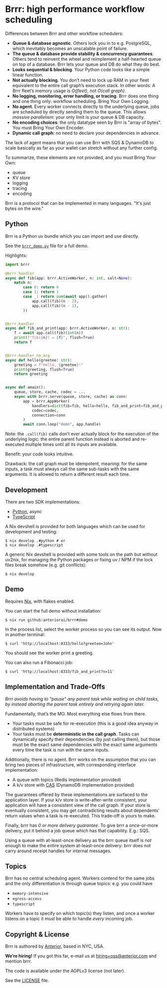 # Brrr: high performance workflow scheduling

Differences between Brrr and other workflow schedulers:

- **Queue & database agnostic**. Others lock you in to e.g. PostgreSQL, which inevitably becomes an unscalable point of failure.
- **The queue & database provide stability & concurrency guarantees**. Others tend to reinvent the wheel and reimplement a half-hearted queue on top of a database. Brrr lets your queue and DB do what they do best.
- **Looks sequential & blocking**. Your Python code looks like a simple linear function.
- **Not actually blocking**. You don’t need to lock up RAM in your fleet equivalent to the entire call graph’s execution stack. In other words: A Brrr fleet’s memory usage is _O(fleet)_, not _O(call graph)_.
- **No logging, monitoring, error handling, or tracing**. Brrr does one thing and one thing only: workflow scheduling. Bring Your Own Logging.
- **No agent**. Every worker connects directly to the underlying queue, jobs are scheduled by directly sending them to the queue. This allows _massive parallelism_: your only limit is your queue & DB capacity.
- **No encoding choices**: the only datatype seen by Brrr is "array of bytes". You must Bring Your Own Encoder.
- **Dynamic call graph**: no need to declare your dependencies in advance.

The lack of agent means that you can use Brrr with SQS & DynamoDB to scale basically as far as your wallet can stretch without any further config.

To summarize, these elements are not provided, and you must Bring Your Own:

- queue
- KV store
- logging
- tracing
- encoding

Brrr is a protocol that can be implemented in many languages. "It's just bytes on the wire."

## Python

Brrr is a Python uv bundle which you can import and use directly.

See the [`brrr_demo.py`](brrr_demo.py) file for a full demo.

Highlights:

```python
import brrr

@brrr.handler
async def fib(app: brrr.ActiveWorker, n: int, salt=None):
    match n:
        case 0: return 0
        case 1: return 1
        case _: return sum(await app().gather(
            app.call(fib)(n - 2),
            app.call(fib)(n - 1),
        ))


@brrr.handler
async def fib_and_print(app: brrr.ActiveWorker, n: str):
    f = await app.call(fib)(int(n))
    print(f"fib({n}) = {f}", flush=True)
    return f


@brrr.handler_no_arg
async def hello(greetee: str):
    greeting = f"Hello, {greetee}!"
    print(greeting, flush=True)
    return greeting


async def amain():
    queue, store, cache, codec = ...
    async with brrr.serve(queue, store, cache) as conn:
        app = brrr.AppWorker(
            handlers=dict(fib=fib, hello=hello, fib_and_print=fib_and_print)),
            codec=codec,
            connection=conn
        )
        await conn.loop("demo", app.handle)
```

Note: the `.call(fib)` calls don’t ever actually block for the execution of the underlying logic: the entire parent function instead is aborted and re-executed multiple times until all its inputs are available.

Benefit: your code looks intuitive.

Drawback: the call graph must be idempotent, meaning: for the same inputs, a task must always call the same sub-tasks with the same arguments. It is allowed to return a different result each time.

## Development

There are two SDK implementations:

- [Python](python), async
- [TypeScript](typescript)

A Nix devshell is provided for both languages which can be used for development and testing:

```
$ nix develop .#python # or
$ nix develop .#typescript
```

A generic Nix devshell is provided with some tools on the path but without uv2nix, for managing the Python packages or fixing uv / NPM if the lock files break somehow (e.g. git conflicts):

```
$ nix develop
```

## Demo

Requires [Nix](https://nixos.org), with flakes enabled.

You can start the full demo without installation:

```
$ nix run github:anteriorai/brrr#demo
```

In the process list, select the worker process so you can see its output. Now in another terminal:

```
$ curl 'http://localhost:8333/hello?greetee=John'
```

You should see the worker print a greeting.

You can also run a Fibonacci job:

```
$ curl 'http://localhost:8333/fib_and_print?n=11'
```

## Implementation and Trade-Offs

_Brrr avoids having to "pause" any parent task while waiting on child tasks, by instead aborting the parent task entirely and retrying again later._

Fundamentally, that’s the MO. Most everything else flows from there.

- Your tasks must be safe for re-execution (this is a good idea anyway in distributed systems)
- Your tasks must be **deterministic in the call graph**. Tasks can dynamically specify their dependencies (by just calling them), but those must be the exact same dependencies with the exact same arguments every time the task is run with the same inputs.

Additionally, there is no agent. Brrr works on the assumption that you can bring two pieces of infrastructure, with corresponding interface implementation:

- A queue with topics (Redis implementation provided)
- A k/v store with [CAS](https://en.wikipedia.org/wiki/Compare-and-swap) (DynamoDB implementation provided)

The guarantees offered by these implementations are surfaced to the application layer. If your k/v store is write-after-write consistent, your application will have a consistent view of the call graph. If your store is eventually consistent, you may get contradicting results about dependents’ return values when a task is re-executed. This trade-off is yours to make.

Finally, brrr has _0 or more delivery guarantee_. To give brrr a once-or-more delivery, put it behind a job queue which has that capability. E.g.: SQS.

Using a queue with at-least-once delivery as the brrr queue itself is _not_ enough to make the entire system at-least-once delivery: brrr does not carry around receipt handles for internal messages.

## Topics

Brrr has no central scheduling agent. Workers contend for the same jobs and the only differentiation is through queue topics: e.g. you could have

- `memory-intensive`
- `egress-access`
- `typescript`

Workers have to specify on which topic(s) they listen, and once a worker listens on a topic it must be able to handle _every_ incoming job.

## Copyright & License

Brrr is authored by [Anterior](https://anterior.com), based in NYC, USA.

**We’re hiring!** If you got this far, e-mail us at hiring+oss@anterior.com and mention brrr.

The code is available under the AGPLv3 license (not later).

See the [LICENSE](LICENSE) file.
